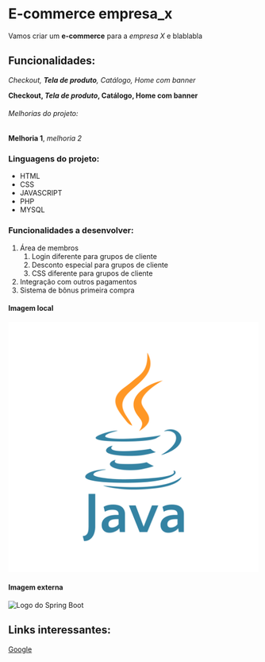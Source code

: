 # E-commerce empresa_x

Vamos criar um **e-commerce** para a *empresa X* e blablabla

## Funcionalidades:

_Checkout, **Tela de produto**, Catálogo, Home com banner_

**Checkout, _Tela de produto_, Catálogo, Home com banner**

###### Melhorias do projeto:

__Melhoria 1__, _melhoria 2_

### Linguagens do projeto:

* HTML
* CSS
* JAVASCRIPT
* PHP
* MYSQL

### Funcionalidades a desenvolver:

1. Área de membros
    1. Login diferente para grupos de cliente
    2. Desconto especial para grupos de cliente
    3. CSS diferente para grupos de cliente
2. Integração com outros pagamentos
3. Sistema de bônus primeira compra

#### Imagem local

![Logo do Java](img/java.png)

#### Imagem externa

![Logo do Spring Boot](https://miro.medium.com/v2/resize:fit:720/format:webp/1*-uckV8DOh3l0bCvqZ73zYg.png)

## Links interessantes:

[Google](https://www.google.com)

